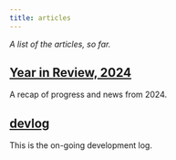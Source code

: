 ```yaml
---
title: articles
---
```

_A list of the articles, so far._

## [Year in Review, 2024](/articles/year_in_review_2024.html)

A recap of progress and news from 2024.

## [devlog](/devlog/index.html)

This is the on-going development log.
